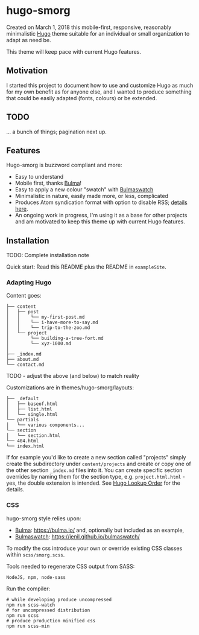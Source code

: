 # hugo-smorg

Created on March 1, 2018 this mobile-first, responsive, reasonably minimalistic [Hugo](https://gohugo.io/) theme suitable for an individual or small organization to adapt as need be.

This theme will keep pace with current Hugo features.

## Motivation

I started this project to document how to use and customize Hugo as much for my own
benefit as for anyone else, and I wanted to produce something that could be
easily adapted (fonts, colours) or be extended.

## TODO

... a bunch of things; pagination next up.

## Features

Hugo-smorg is buzzword compliant and more:

* Easy to understand
* Mobile first, thanks [Bulma][]!
* Easy to apply a new colour "swatch" with [Bulmaswatch][]
* Minimalistic in nature, easily made more, or less, complicated
* Produces Atom syndication format with option to disable RSS; [details
here](https://github.com/comfusion/after-dark/issues/32#issuecomment-312515542).
* An ongoing work in progress, I'm using it as a base for other projects and am
  motivated to keep this theme up with current Hugo features.

## Installation

TODO: Complete installation note

Quick start: Read this README plus the README in `exampleSite`.

### Adapting Hugo

Content goes:

	├── content
	│   ├── post
	│   │    └── my-first-post.md
	│   │    └── i-have-more-to-say.md
	│   │    └── trip-to-the-zoo.md
	│   └── project
	│        └── building-a-tree-fort.md
	│        └── xyz-1000.md
	│
 	├── _index.md
	├── about.md
	└── contact.md

TODO - adjust the above (and below) to match reality


Customizations are in themes/hugo-smorg/layouts:

	├── _default
	│   ├── baseof.html
	│   ├── list.html
	│   └── single.html
	└── partials
	│   └── various components...
	└── section
	│   └── section.html
	└── 404.html
	└── index.html

If for example you'd like to create a new section called "projects" simply
create the subdirectory under `content/projects` and create or copy one of the
other section `_index.md` files into it. You can create specific section
overrides by naming them for the section type, e.g. `project.html.html` - yes,
the double extension is intended. See [Hugo Lookup
Order](https://gohugo.io/templates/lookup-order/) for the details.

### CSS 

hugo-smorg style relies upon:
* [Bulma][]: https://bulma.io/ and, optionally but included as an example,
* [Bulmaswatch][]: https://jenil.github.io/bulmaswatch/

To modify the css introduce your own or override existing CSS classes within
`scss/smorg.scss`.

Tools needed to regenerate CSS output from SASS:

	NodeJS, npm, node-sass

Run the compiler:

	# while developing produce uncompressed 
	npm run scss-watch
	# for uncompressed distribution
	npm run scss
	# produce production minified css
	npm run scss-min




[Bulma]: https://bulma.io/ 
[Bulmaswatch]: https://jenil.github.io/bulmaswatch/
